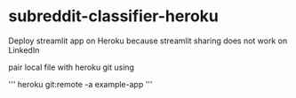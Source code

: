 # subreddit-classifier-heroku
Deploy streamlit app on Heroku because streamlit sharing does not work on LinkedIn

pair local file with heroku git using

'''
heroku git:remote -a example-app
'''
